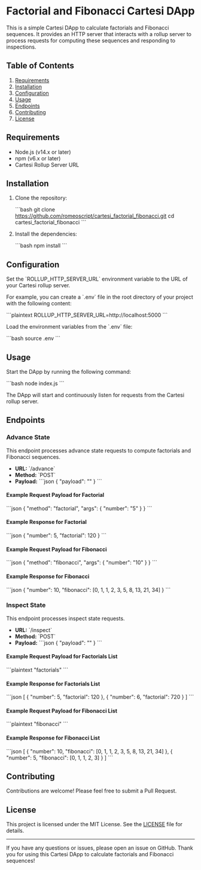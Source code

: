 
# Factorial and Fibonacci Cartesi DApp

This is a simple Cartesi DApp to calculate factorials and Fibonacci sequences. It provides an HTTP server that interacts with a rollup server to process requests for computing these sequences and responding to inspections.

## Table of Contents

1. [Requirements](#requirements)
2. [Installation](#installation)
3. [Configuration](#configuration)
4. [Usage](#usage)
5. [Endpoints](#endpoints)
6. [Contributing](#contributing)
7. [License](#license)

## Requirements

- Node.js (v14.x or later)
- npm (v6.x or later)
- Cartesi Rollup Server URL

## Installation

1. Clone the repository:

   \`\`\`bash
   git clone https://github.com/romeoscript/cartesi_factorial_fibonacci.git
   cd cartesi_factorial_fibonacci
   \`\`\`

2. Install the dependencies:

   \`\`\`bash
   npm install
   \`\`\`

## Configuration

Set the \`ROLLUP_HTTP_SERVER_URL\` environment variable to the URL of your Cartesi rollup server.

For example, you can create a \`.env\` file in the root directory of your project with the following content:

\`\`\`plaintext
ROLLUP_HTTP_SERVER_URL=http://localhost:5000
\`\`\`

Load the environment variables from the \`.env\` file:

\`\`\`bash
source .env
\`\`\`

## Usage

Start the DApp by running the following command:

\`\`\`bash
node index.js
\`\`\`

The DApp will start and continuously listen for requests from the Cartesi rollup server.

## Endpoints

### Advance State

This endpoint processes advance state requests to compute factorials and Fibonacci sequences.

- **URL:** \`/advance\`
- **Method:** \`POST\`
- **Payload:**
  \`\`\`json
  {
    "payload": "<hex-encoded JSON string>"
  }
  \`\`\`

#### Example Request Payload for Factorial

\`\`\`json
{
  "method": "factorial",
  "args": {
    "number": "5"
  }
}
\`\`\`

#### Example Response for Factorial

\`\`\`json
{
  "number": 5,
  "factorial": 120
}
\`\`\`

#### Example Request Payload for Fibonacci

\`\`\`json
{
  "method": "fibonacci",
  "args": {
    "number": "10"
  }
}
\`\`\`

#### Example Response for Fibonacci

\`\`\`json
{
  "number": 10,
  "fibonacci": [0, 1, 1, 2, 3, 5, 8, 13, 21, 34]
}
\`\`\`

### Inspect State

This endpoint processes inspect state requests.

- **URL:** \`/inspect\`
- **Method:** \`POST\`
- **Payload:**
  \`\`\`json
  {
    "payload": "<hex-encoded string>"
  }
  \`\`\`

#### Example Request Payload for Factorials List

\`\`\`plaintext
"factorials"
\`\`\`

#### Example Response for Factorials List

\`\`\`json
[
  { "number": 5, "factorial": 120 },
  { "number": 6, "factorial": 720 }
]
\`\`\`

#### Example Request Payload for Fibonacci List

\`\`\`plaintext
"fibonacci"
\`\`\`

#### Example Response for Fibonacci List

\`\`\`json
[
  { "number": 10, "fibonacci": [0, 1, 1, 2, 3, 5, 8, 13, 21, 34] },
  { "number": 5, "fibonacci": [0, 1, 1, 2, 3] }
]
\`\`\`

## Contributing

Contributions are welcome! Please feel free to submit a Pull Request.

## License

This project is licensed under the MIT License. See the [LICENSE](LICENSE) file for details.

---

If you have any questions or issues, please open an issue on GitHub. Thank you for using this Cartesi DApp to calculate factorials and Fibonacci sequences!
